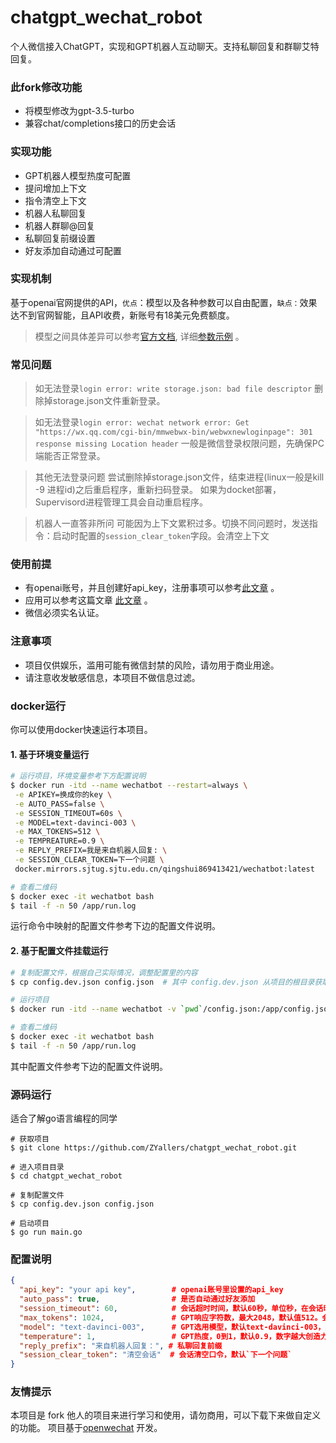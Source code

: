 # chatgpt_wechat_robot
个人微信接入ChatGPT，实现和GPT机器人互动聊天。支持私聊回复和群聊艾特回复。

### 此fork修改功能
* 将模型修改为gpt-3.5-turbo
* 兼容chat/completions接口的历史会话

### 实现功能

* GPT机器人模型热度可配置
* 提问增加上下文
* 指令清空上下文
* 机器人私聊回复
* 机器人群聊@回复
* 私聊回复前缀设置
* 好友添加自动通过可配置

### 实现机制
基于openai官网提供的API，`优点`：模型以及各种参数可以自由配置，`缺点：`效果达不到官网智能，且API收费，新账号有18美元免费额度。

> 模型之间具体差异可以参考[官方文档](https://beta.openai.com/docs/models/overview), 详细[参数示例](https://beta.openai.com/examples) 。

### 常见问题
> 如无法登录`login error: write storage.json: bad file descriptor`
删除掉storage.json文件重新登录。

> 如无法登录`login error: wechat network error: Get "https://wx.qq.com/cgi-bin/mmwebwx-bin/webwxnewloginpage": 301 response missing Location header`
一般是微信登录权限问题，先确保PC端能否正常登录。

> 其他无法登录问题
尝试删除掉storage.json文件，结束进程(linux一般是kill -9 进程id)之后重启程序，重新扫码登录。
如果为docket部署，Supervisord进程管理工具会自动重启程序。

> 机器人一直答非所问
可能因为上下文累积过多。切换不同问题时，发送指令：启动时配置的`session_clear_token`字段。会清空上下文

### 使用前提
* 有openai账号，并且创建好api_key，注册事项可以参考[此文章](https://juejin.cn/post/7173447848292253704) 。
* 应用可以参考这篇文章 [此文章](https://juejin.cn/post/7176813187705077816) 。
* 微信必须实名认证。

### 注意事项
* 项目仅供娱乐，滥用可能有微信封禁的风险，请勿用于商业用途。
* 请注意收发敏感信息，本项目不做信息过滤。

### docker运行
你可以使用docker快速运行本项目。

#### 1. 基于环境变量运行

```sh
# 运行项目，环境变量参考下方配置说明
$ docker run -itd --name wechatbot --restart=always \
 -e APIKEY=换成你的key \
 -e AUTO_PASS=false \
 -e SESSION_TIMEOUT=60s \
 -e MODEL=text-davinci-003 \
 -e MAX_TOKENS=512 \
 -e TEMPREATURE=0.9 \
 -e REPLY_PREFIX=我是来自机器人回复: \
 -e SESSION_CLEAR_TOKEN=下一个问题 \
 docker.mirrors.sjtug.sjtu.edu.cn/qingshui869413421/wechatbot:latest

# 查看二维码
$ docker exec -it wechatbot bash 
$ tail -f -n 50 /app/run.log 
```

运行命令中映射的配置文件参考下边的配置文件说明。

#### 2. 基于配置文件挂载运行

```sh
# 复制配置文件，根据自己实际情况，调整配置里的内容
$ cp config.dev.json config.json  # 其中 config.dev.json 从项目的根目录获取

# 运行项目
$ docker run -itd --name wechatbot -v `pwd`/config.json:/app/config.json docker.mirrors.sjtug.sjtu.edu.cn/qingshui869413421/wechatbot:latest

# 查看二维码
$ docker exec -it wechatbot bash 
$ tail -f -n 50 /app/run.log 
```

其中配置文件参考下边的配置文件说明。


### 源码运行
适合了解go语言编程的同学

````
# 获取项目
$ git clone https://github.com/ZYallers/chatgpt_wechat_robot.git

# 进入项目目录
$ cd chatgpt_wechat_robot

# 复制配置文件
$ cp config.dev.json config.json

# 启动项目
$ go run main.go
````

### 配置说明

```json
{
  "api_key": "your api key",        # openai账号里设置的api_key
  "auto_pass": true,                # 是否自动通过好友添加
  "session_timeout": 60,            # 会话超时时间，默认60秒，单位秒，在会话时间内所有发送给机器人的信息会作为上下文
  "max_tokens": 1024,               # GPT响应字符数，最大2048，默认值512。会影响接口响应速度，字符越大响应越慢
  "model": "text-davinci-003",      # GPT选用模型，默认text-davinci-003，具体选项参考官网训练场
  "temperature": 1,                 # GPT热度，0到1，默认0.9，数字越大创造力越强，但更偏离训练事实，越低越接近训练事实
  "reply_prefix": "来自机器人回复：", # 私聊回复前缀
  "session_clear_token": "清空会话"  # 会话清空口令，默认`下一个问题`
}
```

### 友情提示
本项目是 fork 他人的项目来进行学习和使用，请勿商用，可以下载下来做自定义的功能。
项目基于[openwechat](https://github.com/eatmoreapple/openwechat) 开发。
